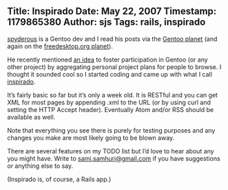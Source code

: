 Title: Inspirado
Date: May 22, 2007
Timestamp: 1179865380
Author: sjs
Tags: rails, inspirado
----

<a href="http://spyderous.livejournal.com/">spyderous</a> is a Gentoo dev and I read his posts via the <a href="http://planet.gentoo.org/">Gentoo planet</a> (and again on the <a href="http://planet.freedesktop.org/">freedesktop.org planet</a>).

He recently mentioned <a href="http://spyderous.livejournal.com/88463.html">an idea</a> to foster participation in Gentoo (or any other project) by aggregating personal project plans for people to browse. I thought it sounded cool so I started coding and came up with what I call <a href="http://http://rubyforge.org/projects/inspirado/">inspirado</a>.

It&#8217;s fairly basic so far but it&#8217;s only a week old. It is RESTful and you can get <span class="caps">XML</span> for most pages by appending .xml to the <span class="caps">URL</span> (or by using curl and setting the <span class="caps">HTTP</span> Accept header). Eventually Atom and/or <span class="caps">RSS</span> should be available as well.

Note that everything you see there is purely for testing purposes and any changes you make are most likely going to be blown away.

There are several features on my <span class="caps">TODO</span> list but I&#8217;d love to hear about any you might have. Write to sami.samhuri@gmail.com if you have suggestions or anything else to say.

(Inspirado is, of course, a Rails app.)
